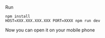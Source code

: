 Run
```
npm install
HOST=XXX.XXX.XXX.XXX PORT=XXXX npm run dev
```

Now you can open it on your mobile phone

